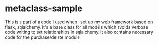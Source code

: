# metaclass-sample
This is a part of a code I used when I set up my web framework based on flask, sqlalchemy. It's a base class for all models which avoids verbose code writing to set relationships in sqlalchemy.
It also contains necessary code for the purchase/delete module
